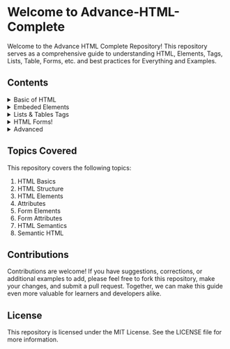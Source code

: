# Welcome to Advance-HTML-Complete
<!-- Boostrap Markdown File -->
<link href="https://maxcdn.bootstrapcdn.com/bootstrap/3.3.6/css/bootstrap.min.css" rel="stylesheet" />
<script src="https://maxcdn.bootstrapcdn.com/bootstrap/3.3.6/js/bootstrap.min.js"></script>

Welcome to the Advance HTML Complete Repository! This repository serves as a comprehensive guide to understanding HTML, Elements, Tags, Lists, Table, Forms, etc. and best practices for Everything and Examples.

## Contents

<details>

<summary>Basic of HTML</summary>
  
- [Introduction to HTML](https://github.com/mohit-trootech/Advance-HTML-Complete/blob/basic-tags/1%20Introduction%20to%20HTML.ipynb)

- [Text Fundamental](https://github.com/mohit-trootech/Advance-HTML-Complete/blob/basic-tags/2%20HTML%20Text%20Fundamental.ipynb)

- [Anchor Tag](https://github.com/mohit-trootech/Advance-HTML-Complete/blob/basic-tags/3%20Anchor%20Tag%20Dcouments.ipynb)

- [Image Tag](https://github.com/mohit-trootech/Advance-HTML-Complete/blob/basic-tags/4%20Image%20Tag%20Documents.ipynb)

</details>

<details>

<summary>Embeded Elements</summary>
  
- [Video Tag](https://github.com/mohit-trootech/Advance-HTML-Complete/blob/basic-tags/5%20Video%20Tag%20Documents.ipynb)

- [Audio Tag](https://github.com/mohit-trootech/Advance-HTML-Complete/blob/basic-tags/6%20Audio%20Tag.ipynb)

- [Iframe Tag](https://github.com/mohit-trootech/Advance-HTML-Complete/blob/basic-tags/7%20iframe%20Tag%20Document.ipynb)

</details>

<details>

<summary>Lists & Tables Tags</summary>

- [HTML Lists](https://github.com/mohit-trootech/Advance-HTML-Complete/blob/basic-tags/8%20Lists%20in%20HTML.ipynb)

- [Forms Tables](https://github.com/mohit-trootech/Advance-HTML-Complete/tree/basic-tags)

</details>

<details>

<summary>HTML Forms!</summary>

- [Introduction to Form](https://github.com/mohit-trootech/Advance-HTML-Complete/blob/basic-tags/10%20HTML%20Forms%20Introduction.ipynb)

- [Input Types](https://github.com/mohit-trootech/Advance-HTML-Complete/blob/basic-tags/11%20HTML%20Input%20Types.ipynb)

- [Other Form Tags](https://github.com/mohit-trootech/Advance-HTML-Complete/blob/basic-tags/12%20Other%20Form%20Tags.ipynb)

</details>

<details>

<summary>Advanced</summary>

- [HTML Layout](https://github.com/mohit-trootech/Advance-HTML-Complete/blob/basic-tags/13%20HTML%20Layout%20Tags.ipynb)

- [Extra Tags](https://github.com/mohit-trootech/Advance-HTML-Complete/blob/basic-tags/14%20Other%20HTML%20Tags.ipynb)

- [Deprecated Tags](https://github.com/mohit-trootech/Advance-HTML-Complete/blob/basic-tags/15%20Depre-cated%20Tags.ipynb)

</details>

## Topics Covered

This repository covers the following topics:

1. HTML Basics
2. HTML Structure
3. HTML Elements
4. Attributes
5. Form Elements
6. Form Attributes
7. HTML Semantics
8. Semantic HTML

## Contributions

Contributions are welcome! If you have suggestions, corrections, or additional examples to add, please feel free to fork this repository, make your changes, and submit a pull request. Together, we can make this guide even more valuable for learners and developers alike.

## License

This repository is licensed under the MIT License. See the LICENSE file for more information.
